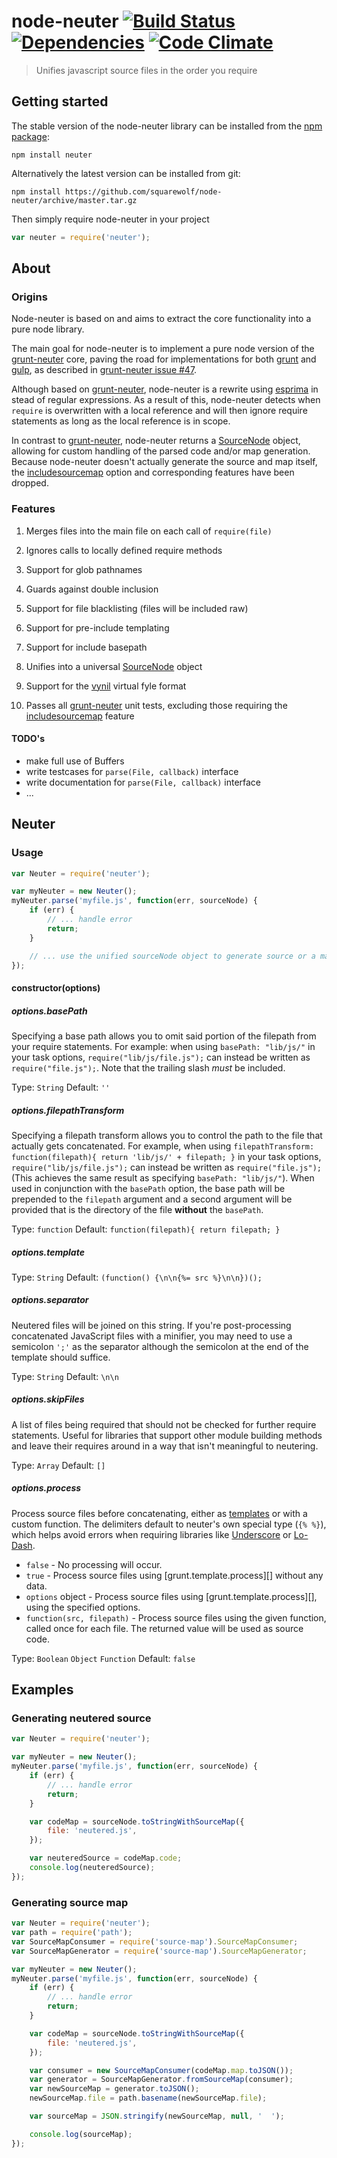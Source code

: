 # node-neuter [![Build Status](https://travis-ci.org/squarewolf/node-neuter.png?branch=master)](https://travis-ci.org/squarewolf/node-neuter) [![Dependencies](https://david-dm.org/squarewolf/node-neuter.png)](https://david-dm.org/) [![Code Climate](https://codeclimate.com/github/squarewolf/node-neuter.png)](https://codeclimate.com/github/squarewolf/node-neuter)

> Unifies javascript source files in the order you require

## Getting started

The stable version of the node-neuter library can be installed from the
[npm package](https://www.npmjs.org/package/neuter):

```shell
npm install neuter
```

Alternatively the latest version can be installed from git:

```shell
npm install https://github.com/squarewolf/node-neuter/archive/master.tar.gz
```

Then simply require node-neuter in your project

```javascript
var neuter = require('neuter');
```

## About

### Origins

Node-neuter is based on  and
aims to extract the core functionality into a pure node library.

The main goal for node-neuter is to implement a pure node version of the
[grunt-neuter](https://github.com/trek/grunt-neuter) core,
paving the road for implementations for both [grunt](http://gruntjs.com/) and
[gulp](http://gulpjs.com/), as described in
[grunt-neuter issue #47](https://github.com/trek/grunt-neuter/issues/47).

Although based on [grunt-neuter](https://github.com/trek/grunt-neuter),
node-neuter is a rewrite using [esprima](http://esprima.org/) in stead of
regular expressions. As a result of this, node-neuter detects when `require` is
overwritten with a local reference and will then ignore require statements as
long as the local reference is in scope.

In contrast to [grunt-neuter](https://github.com/trek/grunt-neuter), node-neuter
returns a [SourceNode](https://github.com/mozilla/source-map#sourcenode) object,
allowing for custom handling of the parsed code and/or map generation. Because
node-neuter doesn't actually generate the source and map itself, the
[includesourcemap](https://github.com/trek/grunt-neuter#includesourcemap)
option and corresponding features have been dropped.

### Features

  1. Merges files into the main file on each call of ```require(file)```

  2. Ignores calls to locally defined require methods

  3. Support for glob pathnames

  4. Guards against double inclusion

  5. Support for file blacklisting (files will be included raw)

  6. Support for pre-include templating

  7. Support for include basepath

  8. Unifies into a universal
     [SourceNode](https://github.com/mozilla/source-map#sourcenode) object

  9. Support for the [vynil](https://github.com/wearefractal/vinyl) virtual fyle
     format

  10. Passes all [grunt-neuter](https://github.com/trek/grunt-neuter) unit
      tests, excluding those requiring the
      [includesourcemap](https://github.com/trek/grunt-neuter#includesourcemap)
      feature

#### TODO's

  * make full use of Buffers
  * write testcases for `parse(File, callback)` interface
  * write documentation for `parse(File, callback)` interface
  * ...

## Neuter

### Usage

```javascript
var Neuter = require('neuter');

var myNeuter = new Neuter();
myNeuter.parse('myfile.js', function(err, sourceNode) {
	if (err) {
		// ... handle error
		return;
	}

	// ... use the unified sourceNode object to generate source or a map
});
```

#### constructor(options)

##### options.basePath

Specifying a base path allows you to omit said portion of the filepath from your
require statements. For example: when using `basePath: "lib/js/"` in your task
options, `require("lib/js/file.js");` can instead be written as
`require("file.js");`. Note that the trailing slash *must* be included.

Type: `String`
Default: `''`

##### options.filepathTransform

Specifying a filepath transform allows you to control the path to the file that
actually gets concatenated. For example, when using `filepathTransform:
function(filepath){ return 'lib/js/' + filepath; }` in your task options,
`require("lib/js/file.js");` can instead be written as `require("file.js");`
(This achieves the same result as specifying `basePath: "lib/js/"`). When used
in conjunction with the `basePath` option, the base path will be prepended to
the `filepath` argument and a second argument will be provided that is the
directory of the file **without** the `basePath`.

Type: `function`
Default: `function(filepath){ return filepath; }`

##### options.template

Type: `String`
Default: `(function() {\n\n{%= src %}\n\n})();`

##### options.separator

Neutered files will be joined on this string. If you're post-processing
concatenated JavaScript files with a minifier, you may need to use a semicolon
`';'` as the separator although the semicolon at the end of the template should
suffice.

Type: `String`
Default: `\n\n`

##### options.skipFiles

A list of files being required that should not be checked for further require
statements. Useful for libraries that support other module building methods and
leave their requires around in a way that isn't meaningful to neutering.

Type: `Array`
Default: `[]`

##### options.process

Process source files before concatenating, either as
[templates](http://lodash.com/docs#template) or with a custom function. The
delimiters default to neuter's own special type (`{% %}`), which helps avoid
errors when requiring libraries like [Underscore](http://underscorejs.org/) or
[Lo-Dash](http://lodash.com/).

* `false` - No processing will occur.
* `true` - Process source files using [grunt.template.process][] without any
  data.
* `options` object - Process source files using [grunt.template.process][],
using the specified options.
* `function(src, filepath)` - Process source files using the given function,
  called once for each file. The returned value will
  be used as source code.

Type: `Boolean` `Object` `Function`
Default: `false`

## Examples

### Generating neutered source

```javascript
var Neuter = require('neuter');

var myNeuter = new Neuter();
myNeuter.parse('myfile.js', function(err, sourceNode) {
	if (err) {
		// ... handle error
		return;
	}

	var codeMap = sourceNode.toStringWithSourceMap({
		file: 'neutered.js',
	});

	var neuteredSource = codeMap.code;
	console.log(neuteredSource);
});
```

### Generating source map

```javascript
var Neuter = require('neuter');
var path = require('path');
var SourceMapConsumer = require('source-map').SourceMapConsumer;
var SourceMapGenerator = require('source-map').SourceMapGenerator;

var myNeuter = new Neuter();
myNeuter.parse('myfile.js', function(err, sourceNode) {
	if (err) {
		// ... handle error
		return;
	}

	var codeMap = sourceNode.toStringWithSourceMap({
		file: 'neutered.js',
	});

	var consumer = new SourceMapConsumer(codeMap.map.toJSON());
	var generator = SourceMapGenerator.fromSourceMap(consumer);
	var newSourceMap = generator.toJSON();
	newSourceMap.file = path.basename(newSourceMap.file);

	var sourceMap = JSON.stringify(newSourceMap, null, '  ');

	console.log(sourceMap);
});
```

